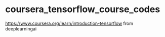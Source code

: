 # coursera_tensorflow_course_codes
https://www.coursera.org/learn/introduction-tensorflow
from deeplearningai
